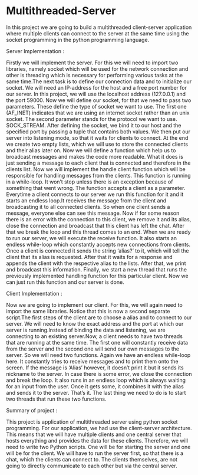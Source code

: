 # Multithreaded-Server
In this project we are going to build a multithreaded client-server application where multiple clients can connect to the server at the same time using the socket programming in the python programming language.

Server Implementation :

Firstly we will implement the server. For this we will need to import two libraries, namely socket which will be used for the network connection and  other is threading  which is necessary for performing various tasks at the same time.The next task is to define our connection data and to initialize our socket. We will need an IP-address for the host and a free port number for our server. In this project, we will use the localhost address (127.0.0.1) and the port 59000. Now we will define our socket, for that we need to pass two parameters. These define the type of socket we want to use. The first one (AF_INET) indicates that we are using an internet socket rather than an unix socket. The second parameter stands for the protocol we want to use. SOCK_STREAM. After defining the socket, we bind it to our host and the specified port by passing a tuple that contains both values. We then put our server into listening mode, so that it waits for clients to connect. At the end we create two empty lists, which we will use to store the connected clients and their alias later on. Now we will define a function which help us to broadcast messages and makes the code more readable. What it does is just sending a message to each client that is connected and therefore in the clients list. Now we will implement the handle client function which will be responsible for handling messages from the clients. This function is running in a while-loop. It won’t stop unless there is an exception because of something that went wrong. The function accepts a client as a parameter. Everytime a client connects to our server we run this function for it and it starts an endless loop.It receives the message from the client and broadcasting it to all connected clients. So when one client sends a message, everyone else can see this message. Now if for some reason there is an error with the connection to this client, we remove it and its alias, close the connection and broadcast that this client has left the chat. After that we break the loop and this thread comes to an end. When we are ready to run our server, we will execute the receive function. It also starts an endless while-loop which constantly accepts new connections from clients. Once a client is connected it sends the string ‘alias?’ to it, which will tell the client that its alias is requested. After that it waits for a response and appends the client with the respective alias to the lists. After that, we print and broadcast this information. Finally, we start a new thread that runs the previously implemented handling function for this particular client. Now we can just run this function and our server is done.

Client Implementation : 

Now we are going to implement our client. For this, we will again need to import the same libraries. Notice that this is now a second separate script.The first steps of the client are to choose a alias and to connect to our server. We will need to know the exact address and the port at which our server is running.Instead of binding the data and listening, we are connecting to an existing server.Now, a client needs to have two threads that are running at the same time. The first one will constantly receive data from the server and the second one will send our own messages to the server. So we will need two functions. Again we have an endless while-loop here. It constantly tries to receive messages and to print them onto the screen. If the message is ‘Alias’ however, it doesn’t print it but it sends its nickname to the server. In case there is some error, we close the connection and break the loop. It also runs in an endless loop which is always waiting for an input from the user. Once it gets some, it combines it with the alias and sends it to the server. That’s it. The last thing we need to do is to start two threads that run these two functions.

Summary of project :

This project is application of multithreaded server using python socket programming.
For our application, we had use the client-server architecture. This means that we will have multiple clients and one central server that hosts everything and provides the data for these clients.
Therefore, we will need to write two Python scripts. One will be for starting the server and one will be for the client. We will have to run the server first, so that there is a chat, which the clients can connect to. The clients themselves, are not going to directly communicate to each other but via the central server.


